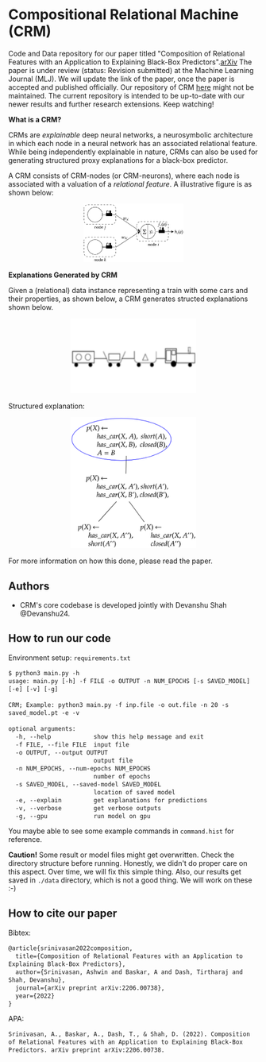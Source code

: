 
# Compositional Relational Machine (CRM)

Code and Data repository for our paper titled "Composition of Relational Features with an Application to Explaining Black-Box Predictors".[arXiv](https://arxiv.org/abs/2206.00738)
The paper is under review (status: Revision submitted) at the Machine Learning Journal (MLJ). We will update the link of the paper, once the paper is accepted and published officially.
Our repository of CRM [here](https://github.com/Devanshu24/crm) might not be maintained. The current repository is intended to be up-to-date with our newer results and further research extensions. Keep watching! 

**What is a CRM?**

CRMs are *explainable* deep neural networks, a neurosymbolic architecture in which each node in a neural network has an associated relational feature. While being independently explainable in nature, CRMs can also be used for generating structured proxy explanations for a black-box predictor.

A CRM consists of CRM-nodes (or CRM-neurons), where each node is associated with a valuation of a *relational feature*. A illustrative figure is as shown below:
<p align="center" width="100%">
    <img src="./Readme_Figs/crm_node.png" width="40%" title="A CRM neurons connected to two predecessor neurons"/>
</p>

**Explanations Generated by CRM**

Given a (relational) data instance representing a train with some cars and their properties, as shown below, a CRM generates structed explanations shown below.
<p align="center"  width="100%">
    <img src="./Readme_Figs/train_example1.png" width="50%" title="An example of a data instance"/>
</p>
Structured explanation:
<p align="center"  width="100%">
    <img src="./Readme_Figs/train_example1_expl.png" width="50%" title="Explanation generated by CRM for above input"/>
</p>

For more information on how this done, please read the paper.

## Authors

- CRM's core codebase is developed jointly with Devanshu Shah @Devanshu24.

## How to run our code

Environment setup: `requirements.txt`

```console
$ python3 main.py -h
usage: main.py [-h] -f FILE -o OUTPUT -n NUM_EPOCHS [-s SAVED_MODEL] [-e] [-v] [-g]

CRM; Example: python3 main.py -f inp.file -o out.file -n 20 -s saved_model.pt -e -v

optional arguments:
  -h, --help            show this help message and exit
  -f FILE, --file FILE  input file
  -o OUTPUT, --output OUTPUT
                        output file
  -n NUM_EPOCHS, --num-epochs NUM_EPOCHS
                        number of epochs
  -s SAVED_MODEL, --saved-model SAVED_MODEL
                        location of saved model
  -e, --explain         get explanations for predictions
  -v, --verbose         get verbose outputs
  -g, --gpu             run model on gpu

```
You maybe able to see some example commands in `command.hist` for reference.

**Caution!** Some result or model files might get overwritten. Check the directory structure before running. Honestly, we didn't do proper care on this aspect. Over time, we will fix this simple thing. Also, our results get saved in `./data` directory, which is not a good thing. We will work on these :-)

## How to cite our paper

Bibtex:
```
@article{srinivasan2022composition,
  title={Composition of Relational Features with an Application to Explaining Black-Box Predictors},
  author={Srinivasan, Ashwin and Baskar, A and Dash, Tirtharaj and Shah, Devanshu},
  journal={arXiv preprint arXiv:2206.00738},
  year={2022}
}
```

APA:
```
Srinivasan, A., Baskar, A., Dash, T., & Shah, D. (2022). Composition of Relational Features with an Application to Explaining Black-Box Predictors. arXiv preprint arXiv:2206.00738.
```

